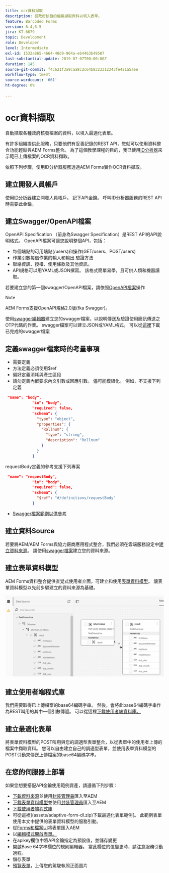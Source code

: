 ```yaml
---
title: ocr資料擷取
description: 從政府核發的檔案擷取資料以填入表單。
feature: Barcoded Forms
version: 6.4,6.5
jira: KT-6679
topic: Development
role: Developer
level: Intermediate
exl-id: 1532a865-4664-40d9-964a-e64463b49587
last-substantial-update: 2019-07-07T00:00:00Z
duration: 145
source-git-commit: f4c621f3a9caa8c2c64b8323312343fe421a5aee
workflow-type: tm+mt
source-wordcount: '661'
ht-degree: 0%

---
```


# ocr資料擷取

自動擷取各種政府核發檔案的資料，以填入最適化表單。

有許多組織提供此服務，只要他們有妥善記錄的REST API，您就可以使用資料整合功能輕鬆與AEM Forms整合。 為了這個教學課程的目的，我已使用[ID分析器](https://www.idanalyzer.com/)來示範已上傳檔案的OCR資料擷取。

依照下列步驟，使用ID分析器服務透過AEM Forms實作OCR資料擷取。

## 建立開發人員帳戶

使用[ID分析器](https://portal.idanalyzer.com/signin.html)建立開發人員帳戶。 記下API金鑰。 呼叫ID分析器服務的REST API時需要此金鑰。

## 建立Swagger/OpenAPI檔案

OpenAPI Specification （前身為Swagger Specification）是REST API的API說明格式。 OpenAPI檔案可讓您說明整個API，包括：

* 每個端點的可用端點(/users)和操作(GET/users、POST/users)
* 作業引數每個作業的輸入和輸出
驗證方法
* 聯絡資訊、授權、使用條款及其他資訊。
* API規格可以用YAML或JSON撰寫。 該格式簡單易學，且可供人類和機器讀取。

若要建立您的第一個swagger/OpenAPI檔案，請依照[OpenAPI檔案](https://swagger.io/docs/specification/2-0/basic-structure/)操作

>[!NOTE]
> AEM Forms支援OpenAPI規格2.0版(fka Swagger)。

使用[swagger編輯器](https://editor.swagger.io/)建立您的swagger檔案，以說明傳送及驗證使用簡訊傳送之OTP代碼的作業。 swagger檔案可以建立JSON或YAML格式。 可以從[這裡](assets/drivers-license-swagger.zip)下載已完成的swagger檔案

## 定義swagger檔案時的考量事項

* 需要定義
* 方法定義必須使用$ref
* 偏好定義消耗與產生區段
* 請勿定義內嵌要求內文引數或回應引數。 儘可能模組化。 例如，不支援下列定義

```json
 "name": "body",
            "in": "body",
            "required": false,
            "schema": {
              "type": "object",
              "properties": {
                "Rollnum": {
                  "type": "string",
                  "description": "Rollnum"
                }
              }
            }
```

requestBody定義的參考支援下列專案

```json
 "name": "requestBody",
            "in": "body",
            "required": false,
            "schema": {
              "$ref": "#/definitions/requestBody"
            }
```

* [Swagger檔案範例以供參考](assets/sample-swagger.json)

## 建立資料Source

若要將AEM/AEM Forms與協力廠商應用程式整合，我們必須在雲端服務設定中[建立資料來源](https://experienceleague.adobe.com/docs/experience-manager-learn/forms/ic-web-channel-tutorial/parttwo.html)。 請使用[swagger檔案](assets/drivers-license-swagger.zip)建立您的資料來源。

## 建立表單資料模型

AEM Forms資料整合提供直覺式使用者介面，可建立和使用[表單資料模型](https://experienceleague.adobe.com/docs/experience-manager-65/forms/form-data-model/create-form-data-models.html)。 讓表單資料模型以先前步驟建立的資料來源為基礎。

![fdm](assets/test-dl-fdm.PNG)

## 建立使用者端程式庫

我們需要取得已上傳檔案的base64編碼字串。 然後，會將此base64編碼字串作為REST叫用的其中一個引數傳遞。
可以從這裡[下載使用者端資料庫。](assets/drivers-license-client-lib.zip)

## 建立最適化表單

將表單資料模型的POST叫用與您的調適型表單整合，以從表單中的使用者上傳的檔案中擷取資料。 您可以自由建立自己的調適型表單，並使用表單資料模型的POST引動來傳送上傳檔案的base64編碼字串。

## 在您的伺服器上部署

如果您想要搭配API金鑰使用範例資產，請遵循下列步驟：

* [下載資料來源](assets/drivers-license-source.zip)並使用[封裝管理員](http://localhost:4502/crx/packmgr/index.jsp)匯入至AEM
* [下載表單資料模型](assets/drivers-license-fdm.zip)並使用[封裝管理員](http://localhost:4502/crx/packmgr/index.jsp)匯入至AEM
* [下載使用者端程式庫](assets/drivers-license-client-lib.zip)
* 可從這裡](assets/adaptive-form-dl.zip)下載最適化表單範例[。 此範例表單使用本文中提供的表單資料模型的服務引動。
* 從[Forms和檔案UI](http://localhost:4502/aem/forms.html/content/dam/formsanddocuments)將表單匯入AEM
* 以[編輯模式開啟表單。](http://localhost:4502/editor.html/content/forms/af/driverslicenseandpassport.html)
* 在apikey欄位中將API金鑰指定為預設值，並儲存變更
* 開啟Base 64字串欄位的規則編輯器。 當此欄位的值變更時，請注意服務引動過程。
* 儲存表單
* [預覽表單](http://localhost:4502/content/dam/formsanddocuments/driverslicenseandpassport/jcr:content?wcmmode=disabled)，上傳您的駕駛執照正面圖片
